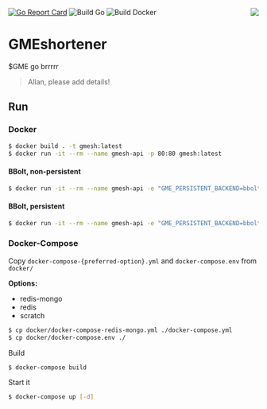 <img align="right" src="https://forthebadge.com/images/badges/made-with-go.svg"></img>

[![Go Report Card](https://goreportcard.com/badge/github.com/gme-sh/gme.sh-api)](https://goreportcard.com/report/github.com/gme-sh/gme.sh-api)
![Build Go](https://github.com/gme-sh/gme.sh-api/workflows/Build%20Go/badge.svg)
![Build Docker](https://github.com/gme-sh/gme.sh-api/workflows/Build%20Docker/badge.svg)

# GMEshortener
$GME go brrrrr

> Allan, please add details!

## Run
### Docker
```bash
$ docker build . -t gmesh:latest
$ docker run -it --rm --name gmesh-api -p 80:80 gmesh:latest
```

#### BBolt, non-persistent
```bash
$ docker run -it --rm --name gmesh-api -e "GME_PERSISTENT_BACKEND=bbolt" -p 80:80 gmesh:latest
```

#### BBolt, persistent
```bash
$ docker run -it --rm --name gmesh-api -e "GME_PERSISTENT_BACKEND=bbolt" -v $PWD/data:/data  -p 80:80 gmesh:latest
```

### Docker-Compose
Copy `docker-compose-{preferred-option}.yml` and `docker-compose.env` from `docker/`

**Options:**
* redis-mongo
* redis
* scratch

```bash
$ cp docker/docker-compose-redis-mongo.yml ./docker-compose.yml
$ cp docker/docker-compose.env ./
```

Build
```bash
$ docker-compose build
```

Start it
```bash
$ docker-compose up [-d]
```